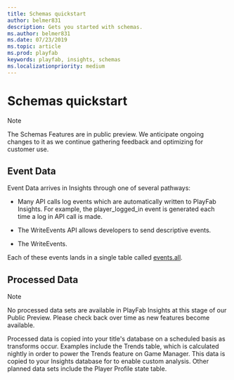 ```yaml
---
title: Schemas quickstart
author: belmer831
description: Gets you started with schemas.
ms.author: belmer831
ms.date: 07/23/2019    
ms.topic: article
ms.prod: playfab
keywords: playfab, insights, schemas
ms.localizationpriority: medium
---
```


# Schemas quickstart

> [!NOTE]
> The Schemas Features are in public preview. We anticipate ongoing changes to it as we continue gathering feedback and optimizing for customer use.

## Event Data

Event Data arrives in Insights through one of several pathways:

- Many API calls log events which are automatically written to PlayFab Insights. For example, the player_logged_in event is generated each time a log in API call is made.

- The WriteEvents API allows developers to send descriptive events.

- The WriteEvents.

Each of these events lands in a single table called [events.all](events-all.md).

## Processed Data

> [!NOTE]
> No processed data sets are available in PlayFab Insights at this stage of our Public Preview. Please check back over time as new features become available.

Processed data is copied into your title's database on a scheduled basis as transforms occur. Examples include the Trends table, which is calculated nightly in order to power the Trends feature on Game Manager. This data is copied to your Insights database for to enable custom analysis. Other planned data sets include the Player Profile state table.
